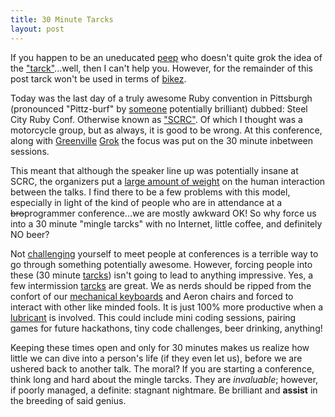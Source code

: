 ```yaml
---
title: 30 Minute Tarcks
layout: post
---
```


If you happen to be an uneducated [peep][1] who doesn't quite grok the
idea of the ["tarck"][2]...well, then I can't help you. However, for the
remainder of this post tarck won't be used in terms of [bikez][3].

Today was the last day of a truly awesome Ruby convention in Pittsburgh
(pronounced "Pittz-burf" by [someone][4] potentially brilliant) dubbed:
Steel City Ruby Conf. Otherwise known as ["SCRC"][5]. Of which I
thought was a motorcycle group, but as always, it is good to be wrong. At
this conference, along with [Greenville][6] [Grok][7] the focus was put
on the 30 minute inbetween sessions.

This meant that although the speaker line up was potentially insane at
SCRC, the organizers put a [large amount of weight][8] on the
human interaction between the talks. I find there to be a few problems
with this model, especially in light of the kind of people who are in
attendance at a <strike>bro</strike>programmer conference...we are mostly awkward OK! So why
force us into a 30 minute "mingle tarcks" with no Internet, little
coffee, and definitely NO beer?

Not [challenging][9] yourself to meet people at conferences is a terrible way
to go through something potentially awesome. However, forcing people
into these (30 minute [tarcks][10]) isn't going to lead to anything
impressive. Yes, a few intermission [tarcks][12] are great. We as nerds should be ripped from
the confort of our [mechanical keyboards][11] and Aeron chairs and
forced to interact with other like minded fools. It is just 100% more
productive when a [lubricant][13] is involved. This could include mini
coding sessions, pairing games for future hackathons, tiny code
challenges, beer drinking, anything!

Keeping these times open and only for 30 minutes makes us realize how
little we can dive into a person's life (if they even let us), before we
are ushered back to another talk. The moral? If you are starting a
conference, think long and hard about the mingle tarcks. They are
_invaluable_; however, if poorly managed, a definite: stagnant
nightmare. Be brilliant and __assist__ in the breeding of said genius.


[1]: https://peepcode.com/
[2]: http://wikibin.org/articles/tarck-bike.html
[3]: http://cloudbacon.com
[4]: http://twitter.com/brandonburke
[5]: http://people.delphiforums.com/JITRBUG/scrc239logo.jpg
[6]: http://grok.cc/
[7]: https://drwaww7dh1loc.cloudfront.net/learning_preview/14305/image/large_grok.jpg
[8]: http://developingux.com/wp-content/uploads/2010/02/solid_thumb.jpg
[9]: http://youtu.be/-JFfN5pKzFU
[10]: http://www.gamesprays.com/images/icons/icon_54.jpg
[11]: http://www.elitekeyboards.com/products.php?sub=pfu_keyboards,hhkbpro2&pid=pdkb400bn
[12]: #
[13]: http://www.urbandictionary.com/define.php?term=Papst%20Blue%20Ribbon
